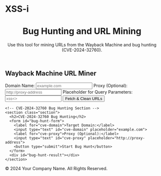 # XSS-i

<!DOCTYPE html>
<html lang="en">
<head>
  <meta charset="UTF-8">
  <meta name="viewport" content="width=device-width, initial-scale=1.0">
  <title>Bug Hunting and URL Mining</title>
  <link rel="stylesheet" href="styles.css">
</head>
<body>
  <header>
    <h1>Bug Hunting and URL Mining</h1>
    <p>Use this tool for mining URLs from the Wayback Machine and bug hunting (CVE-2024-32760).</p>
  </header>

  <div class="container">
    <!-- Wayback Machine URL Miner Section -->
    <section class="section">
      <h2>Wayback Machine URL Miner</h2>
      <form id="wayback-form">
        <label for="domain">Domain Name:</label>
        <input type="text" id="domain" placeholder="example.com">
        <label for="proxy">Proxy (Optional):</label>
        <input type="text" id="proxy" placeholder="http://proxy-address">
        <label for="placeholder">Placeholder for Query Parameters:</label>
        <input type="text" id="placeholder" placeholder="xss<>">
        <button type="submit">Fetch & Clean URLs</button>
      </form>
      <div id="wayback-result"></div>
    </section>

    <!-- CVE-2024-32760 Bug Hunting Section -->
    <section class="section">
      <h2>CVE-2024-32760 Bug Hunting</h2>
      <form id="bug-hunt-form">
        <label for="cve-domain">Target Domain:</label>
        <input type="text" id="cve-domain" placeholder="example.com">
        <label for="cve-proxy">Proxy (Optional):</label>
        <input type="text" id="cve-proxy" placeholder="http://proxy-address">
        <button type="submit">Start Bug Hunt</button>
      </form>
      <div id="bug-hunt-result"></div>
    </section>
  </div>

  <footer>
    <p>&copy; 2024 Your Company Name. All Rights Reserved.</p>
  </footer>

  <script src="script.js"></script>
</body>
</html>
